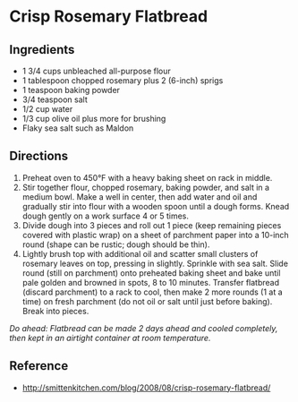 # Crisp Rosemary Flatbread

## Ingredients

* 1 3/4 cups unbleached all-purpose flour
* 1 tablespoon chopped rosemary plus 2 (6-inch) sprigs
* 1 teaspoon baking powder
* 3/4 teaspoon salt
* 1/2 cup water
* 1/3 cup olive oil plus more for brushing
* Flaky sea salt such as Maldon

## Directions

1. Preheat oven to 450°F with a heavy baking sheet on rack in middle.
2. Stir together flour, chopped rosemary, baking powder, and salt in a medium bowl. Make a well in center, then add water and oil and gradually stir into flour with a wooden spoon until a dough forms. Knead dough gently on a work surface 4 or 5 times.
3. Divide dough into 3 pieces and roll out 1 piece (keep remaining pieces covered with plastic wrap) on a sheet of parchment paper into a 10-inch round (shape can be rustic; dough should be thin).
4. Lightly brush top with additional oil and scatter small clusters of rosemary leaves on top, pressing in slightly. Sprinkle with sea salt. Slide round (still on parchment) onto preheated baking sheet and bake until pale golden and browned in spots, 8 to 10 minutes. Transfer flatbread (discard parchment) to a rack to cool, then make 2 more rounds (1 at a time) on fresh parchment (do not oil or salt until just before baking). Break into pieces.

*Do ahead: Flatbread can be made 2 days ahead and cooled completely, then kept in an airtight container at room temperature.*

## Reference

* <http://smittenkitchen.com/blog/2008/08/crisp-rosemary-flatbread/>
